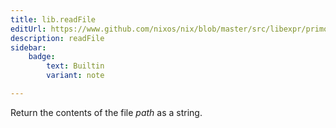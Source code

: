 ```yaml
---
title: lib.readFile
editUrl: https://www.github.com/nixos/nix/blob/master/src/libexpr/primops.cc
description: readFile
sidebar:
    badge: 
        text: Builtin
        variant: note

---
```


Return the contents of the file *path* as a string.
